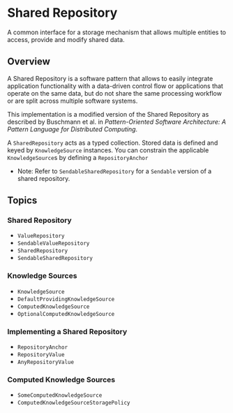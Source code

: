 # Shared Repository

<!--
                  
This source file is part of the Stanford Spezi open-source project

SPDX-FileCopyrightText: 2023 Stanford University and the project authors (see CONTRIBUTORS.md)

SPDX-License-Identifier: MIT
             
-->

A common interface for a storage mechanism that allows multiple entities to access, provide and modify shared data.

## Overview

A Shared Repository is a software pattern that allows to easily integrate application functionality with
a data-driven control flow or applications that operate on the same data, but do not share the same processing
workflow or are split across multiple software systems.

This implementation is a modified version of the Shared Repository as described by
Buschmann et al. in _Pattern-Oriented Software Architecture: A Pattern Language for Distributed Computing_.

A ``SharedRepository`` acts as a typed collection. Stored data is defined and keyed by ``KnowledgeSource`` instances.
You can constrain the applicable ``KnowledgeSource``s by defining a ``RepositoryAnchor``

- Note: Refer to ``SendableSharedRepository`` for a `Sendable` version of a shared repository.

## Topics

### Shared Repository

- ``ValueRepository``
- ``SendableValueRepository``
- ``SharedRepository``
- ``SendableSharedRepository``

### Knowledge Sources

- ``KnowledgeSource``
- ``DefaultProvidingKnowledgeSource``
- ``ComputedKnowledgeSource``
- ``OptionalComputedKnowledgeSource``

### Implementing a Shared Repository

- ``RepositoryAnchor``
- ``RepositoryValue``
- ``AnyRepositoryValue``

### Computed Knowledge Sources

- ``SomeComputedKnowledgeSource``
- ``ComputedKnowledgeSourceStoragePolicy``
